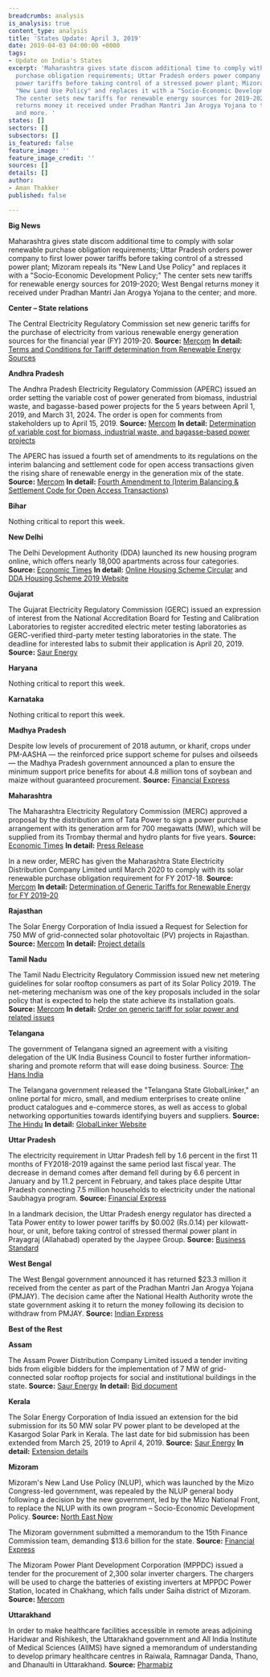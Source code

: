 ```yaml
---
breadcrumbs: analysis
is_analysis: true
content_type: analysis
title: 'States Update: April 3, 2019'
date: 2019-04-03 04:00:00 +0000
tags:
- Update on India's States
excerpt: 'Maharashtra gives state discom additional time to comply with solar renewable
  purchase obligation requirements; Uttar Pradesh orders power company to first lower
  power tariffs before taking control of a stressed power plant; Mizoram repeals its
  "New Land Use Policy" and replaces it with a "Socio-Economic Development Policy;"
  The center sets new tariffs for renewable energy sources for 2019-2020; West Bengal
  returns money it received under Pradhan Mantri Jan Arogya Yojana to the center;
  and more. '
states: []
sectors: []
subsectors: []
is_featured: false
feature_image: ''
feature_image_credit: ''
sources: []
details: []
author:
- Aman Thakker
published: false

---
```

**Big News**

Maharashtra gives state discom additional time to comply with solar renewable purchase obligation requirements; Uttar Pradesh orders power company to first lower power tariffs before taking control of a stressed power plant; Mizoram repeals its "New Land Use Policy" and replaces it with a "Socio-Economic Development Policy;" The center sets new tariffs for renewable energy sources for 2019-2020; West Bengal returns money it received under Pradhan Mantri Jan Arogya Yojana to the center; and more.

**Center – State relations**

The Central Electricity Regulatory Commission set new generic tariffs for the purchase of electricity from various renewable energy generation sources for the financial year (FY) 2019-20. **Source:** [Mercom](https://mercomindia.com/cerc-generic-tariff-renewable-2019-20/) **In detail:** [Terms and Conditions for Tariff determination from Renewable Energy Sources](http://cercind.gov.in/2019/orders/Draft%20RE%20Tariff%20Order%20for%20FY%202019-20.pdf)

**Andhra Pradesh**

The Andhra Pradesh Electricity Regulatory Commission (APERC) issued an order setting the variable cost of power generated from biomass, industrial waste, and bagasse-based power projects for the 5 years between April 1, 2019, and March 31, 2024. The order is open for comments from stakeholders up to April 15, 2019. **Source:** [Mercom](https://mercomindia.com/andhra-pradesh-variable-cost-biomass-bagasse-projects/) **In detail:** [Determination of variable cost for biomass, industrial waste, and bagasse-based power projects](http://www.aperc.gov.in/admin/upload/DraftOrder.pdf)

The APERC has issued a fourth set of amendments to its regulations on the interim balancing and settlement code for open access transactions given the rising share of renewable energy in the generation mix of the state. **Source:** [Mercom](https://mercomindia.com/andhra-pradesh-amend-regulation-on-open-access/) **In detail:** [Fourth Amendment to (Interim Balancing & Settlement Code for Open Access Transactions)](http://aperc.gov.in/admin/upload/Amndt_RegNo4of2019.pdf)

**Bihar**

Nothing critical to report this week.

**New Delhi**

The Delhi Development Authority (DDA) launched its new housing program online, which offers nearly 18,000 apartments across four categories. **Source:** [Economic Times](https://economictimes.indiatimes.com/industry/services/property-/-cstruction/dda-launches-new-housing-scheme-online/articleshow/68566581.cms) **In detail:** [Online Housing Scheme Circular](https://dda.org.in/tendernotices_docs/may2018/Circular%20For%20Launching%20Of%20New%20DDA%20Housing%20Scheme%20201908032019.pdf) and [DDA Housing Scheme 2019 Website](https://dda.org.in/ddahs19/AppForm/Banklist.aspx)

**Gujarat**

The Gujarat Electricity Regulatory Commission (GERC) issued an expression of interest from the National Accreditation Board for Testing and Calibration Laboratories to register accredited electric meter testing laboratories as GERC-verified third-party meter testing laboratories in the state. The deadline for interested labs to submit their application is April 20, 2019. **Source:** [Saur Energy](https://www.saurenergy.com/solar-energy-news/gujarat-eoi-electric-meter-testing)

**Haryana**

Nothing critical to report this week.

**Karnataka**

Nothing critical to report this week.

**Madhya Pradesh**

Despite low levels of procurement of 2018 autumn, or kharif, crops under PM-AASHA — the reinforced price support scheme for pulses and oilseeds — the Madhya Pradesh government announced a plan to ensure the minimum support price benefits for about 4.8 million tons of soybean and maize without guaranteed procurement. **Source:** [Financial Express](https://www.financialexpress.com/economy/madhya-pradesh-rolls-out-bhavantar-scheme-for-kharif-2018-to-spend-rs-1000-crore/1531219/)

**Maharashtra**

The Maharashtra Electricity Regulatory Commission (MERC) approved a proposal by the distribution arm of Tata Power to sign a power purchase arrangement with its generation arm for 700 megawatts (MW), which will be supplied from its Trombay thermal and hydro plants for five years. **Source:** [Economic Times](https://economictimes.indiatimes.com/industry/energy/power/merc-approves-700-mw-ppa-of-tata-power-for-five-years/articleshow/68598403.cms) **In detail:** [Press Release](https://www.tatapower.com/media/PressReleaseDetails/1636/merc-approves-700-mw-ppa-between-distribution-and-generation-business-of-tata-power-for-the-next-five-years)

In a new order, MERC has given the Maharashtra State Electricity Distribution Company Limited until March 2020 to comply with its solar renewable purchase obligation requirement for FY 2017-18. **Source:** [Mercom](https://mercomindia.com/maharashtra-discom-allowed-time-solar-rpo/) **In detail:** [Determination of Generic Tariffs for Renewable Energy for FY 2019-20](http://www.mercindia.org.in/pdf/Order%2058%2042/RE%20Draft%20Order-52%20of%202019.pdf)

**Rajasthan**

The Solar Energy Corporation of India issued a Request for Selection for 750 MW of grid-connected solar photovoltaic (PV) projects in Rajasthan. **Source:** [Mercom](https://mercomindia.com/secis-solar-tender-750-mw-rajasthan/) **In detail:** [Project details](http://seci.co.in/show_whats_new.php?id=825)

**Tamil Nadu**

The Tamil Nadu Electricity Regulatory Commission issued new net metering guidelines for solar rooftop consumers as part of its Solar Policy 2019. The net-metering mechanism was one of the key proposals included in the solar policy that is expected to help the state achieve its installation goals. **Source:** [Mercom](https://mercomindia.com/new-net-metering-rooftop-solar-tamil-nadu/) **In detail:** [Order on generic tariff for solar power and related issues](http://www.tnerc.gov.in/orders/Tariff%20Order%202009/2019/Solar-5-29-03-2019.pdf)

**Telangana**

The government of Telangana signed an agreement with a visiting delegation of the UK India Business Council to foster further information-sharing and promote reform that will ease doing business. Source: [The Hans India](https://www.thehansindia.com/business/ukibc-signs-mou-with-ts-government-515875)

The Telangana government released the "Telangana State GlobalLinker," an online portal for micro, small, and medium enterprises to create online product catalogues and e-commerce stores, as well as access to global networking opportunities towards identifying buyers and suppliers. **Source:** [The Hindu](https://www.thehindu.com/news/cities/Hyderabad/govt-unveils-portal-for-msmes/article26657168.ece) **In detail:** [GlobalLinker Website](https://ts-msme.globallinker.com/login)

**Uttar Pradesh**

The electricity requirement in Uttar Pradesh fell by 1.6 percent in the first 11 months of FY2018-2019 against the same period last fiscal year. The decrease in demand comes after demand fell during by 6.6 percent in January and by 11.2 percent in February, and takes place despite Uttar Pradesh connecting 7.5 million households to electricity under the national Saubhagya program. **Source:** [Financial Express](https://www.financialexpress.com/economy/power-demand-continues-to-slide-in-uttar-pradesh-experts-attribute-it-to-open-access/1528672/)

In a landmark decision, the Uttar Pradesh energy regulator has directed a Tata Power entity to lower power tariffs by $0.002 (Rs.0.14) per kilowatt-hour, or unit, before taking control of stressed thermal power plant in Prayagraj (Allahabad) operated by the Jaypee Group. **Source:** [Business Standard](https://www.business-standard.com/article/economy-policy/cut-tariff-before-buying-stressed-asset-up-energy-regulator-to-tata-power-119033000472_1.html)

**West Bengal**

The West Bengal government announced it has returned $23.3 million it received from the center as part of the Pradhan Mantri Jan Arogya Yojana (PMJAY). The decision came after the National Health Authority wrote the state government asking it to return the money following its decision to withdraw from PMJAY. **Source:** [Indian Express](https://indianexpress.com/article/india/bengal-returns-centres-pmjay-funds-5647747/)

**Best of the Rest**

**Assam**

The Assam Power Distribution Company Limited issued a tender inviting bids from eligible bidders for the implementation of 7 MW of grid-connected solar rooftop projects for social and institutional buildings in the state. **Source:** [Saur Energy](https://www.saurenergy.com/solar-energy-news/assam-7-mw-rooftop-solar-plants-social-institutional-buildings) **In detail:** [Bid document](https://www.apdcl.org/irj/go/km/docs/internet/ASSAM/webpage/PDF/Slno_58_2018_19_Bid.pdf)

**Kerala**

The Solar Energy Corporation of India issued an extension for the bid submission for its 50 MW solar PV power plant to be developed at the Kasargod Solar Park in Kerala. The last date for bid submission has been extended from March 25, 2019 to April 4, 2019. **Source:** [Saur Energy](https://www.saurenergy.com/solar-energy-news/seci-issues-extension-for-50-mw-solar-plant-in-kerala) **In detail:** [Extension details](http://seci.co.in/show_whats_new.php?id=852)

**Mizoram**

Mizoram's New Land Use Policy (NLUP), which was launched by the Mizo Congress-led government, was repealed by the NLUP general body following a decision by the new government, led by the Mizo National Front, to replace the NLUP with its own program – Socio-Economic Development Policy. **Source:** [North East Now](https://nenow.in/north-east-news/mizoram-govt-scraps-congress-flagship-programme-on-land-use.html)

The Mizoram government submitted a memorandum to the 15th Finance Commission team, demanding $13.6 billion for the state. **Source:** [Financial Express](https://www.financialexpress.com/economy/mizoram-govt-asks-94000-crore-submits-memorandum-to-finance-commission-team/1527634/)

The Mizoram Power Plant Development Corporation (MPPDC) issued a tender for the procurement of 2,300 solar inverter chargers. The chargers will be used to charge the batteries of existing inverters at MPPDC Power Station, located in Chakhang, which falls under Saiha district of Mizoram. **Source:** [Mercom](https://mercomindia.com/mizoram-tender-solar-inverter-charger/)

**Uttarakhand**

In order to make healthcare facilities accessible in remote areas adjoining Haridwar and Rishikesh, the Uttarakhand government and All India Institute of Medical Sciences (AIIMS) have signed a memorandum of understanding to develop primary healthcare centres in Raiwala, Ramnagar Danda, Thano, and Dhanaulti in Uttarakhand. **Source:** [Pharmabiz](http://www.pharmabiz.com/NewsDetails.aspx?aid=114846&sid=1)